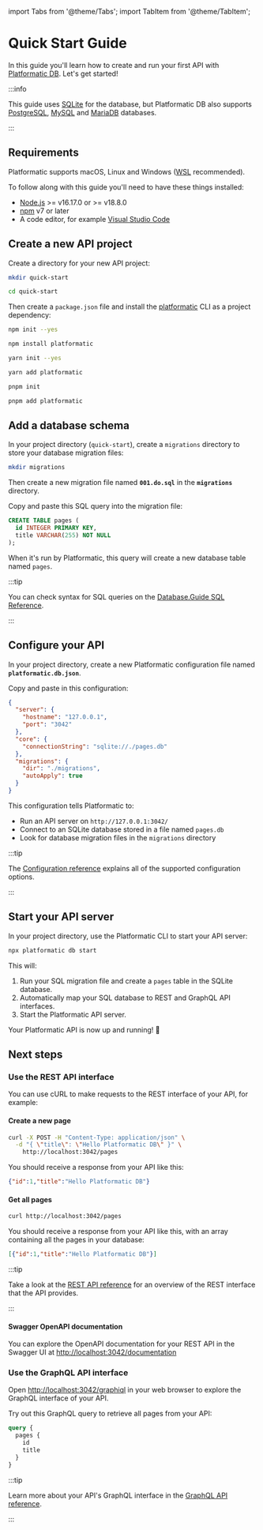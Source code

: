 import Tabs from '@theme/Tabs';
import TabItem from '@theme/TabItem';

# Quick Start Guide

In this guide you'll learn how to create and run your first API with
[Platformatic DB](/docs/reference/db/introduction.md). Let's get started!

:::info

This guide uses [SQLite](https://www.sqlite.org/) for the database, but
Platformatic DB also supports [PostgreSQL](https://www.postgresql.org/),
[MySQL](https://www.mysql.com/) and [MariaDB](https://mariadb.org/) databases.

:::

## Requirements

Platformatic supports macOS, Linux and Windows ([WSL](https://docs.microsoft.com/windows/wsl/) recommended).

To follow along with this guide you'll need to have these things installed:

- [Node.js](https://nodejs.org/) >= v16.17.0 or >= v18.8.0
- [npm](https://docs.npmjs.com/cli/) v7 or later
- A code editor, for example [Visual Studio Code](https://code.visualstudio.com/)

## Create a new API project

Create a directory for your new API project:

```bash
mkdir quick-start

cd quick-start
```

Then create a `package.json` file and install the [platformatic](https://www.npmjs.com/package/platformatic)
CLI as a project dependency:

<Tabs groupId="package-manager">
<TabItem value="npm" label="npm">

```bash
npm init --yes

npm install platformatic
```

</TabItem>
<TabItem value="yarn" label="Yarn">

```bash
yarn init --yes

yarn add platformatic
```

</TabItem>
<TabItem value="pnpm" label="pnpm">

```bash
pnpm init

pnpm add platformatic
```

</TabItem>
</Tabs>


## Add a database schema

In your project directory (`quick-start`), create a `migrations` directory to
store your database migration files:

```bash
mkdir migrations
```

Then create a new migration file named **`001.do.sql`** in the **`migrations`**
directory.

Copy and paste this SQL query into the migration file:

```sql title="migrations/001.do.sql"
CREATE TABLE pages (
  id INTEGER PRIMARY KEY,
  title VARCHAR(255) NOT NULL
);
```

When it's run by Platformatic, this query will create a new database table
named `pages`.

:::tip

You can check syntax for SQL queries on the [Database.Guide SQL Reference](https://database.guide/sql-reference-for-beginners/).

:::

## Configure your API

In your project directory, create a new Platformatic configuration file named
**`platformatic.db.json`**.

Copy and paste in this configuration:

```json title="platformatic.db.json"
{
  "server": {
    "hostname": "127.0.0.1",
    "port": "3042"
  },
  "core": {
    "connectionString": "sqlite://./pages.db"
  },
  "migrations": {
    "dir": "./migrations",
    "autoApply": true
  }
}
```

This configuration tells Platformatic to:

- Run an API server on `http://127.0.0.1:3042/`
- Connect to an SQLite database stored in a file named `pages.db`
- Look for database migration files in the `migrations` directory

:::tip

The [Configuration reference](/docs/reference/db/configuration.md) explains all of the
supported configuration options.

:::

## Start your API server

In your project directory, use the Platformatic CLI to start your API server:

```bash
npx platformatic db start
```

This will:

1. Run your SQL migration file and create a `pages` table in the SQLite database.
1. Automatically map your SQL database to REST and GraphQL API interfaces.
1. Start the Platformatic API server.

Your Platformatic API is now up and running! 🌟

## Next steps

### Use the REST API interface

You can use cURL to make requests to the REST interface of your API, for example:

#### Create a new page

```bash
curl -X POST -H "Content-Type: application/json" \
  -d "{ \"title\": \"Hello Platformatic DB\" }" \
	http://localhost:3042/pages
```

You should receive a response from your API like this:

```json
{"id":1,"title":"Hello Platformatic DB"}
```

#### Get all pages

```bash
curl http://localhost:3042/pages
```

You should receive a response from your API like this, with an array
containing all the pages in your database:

```json
[{"id":1,"title":"Hello Platformatic DB"}]
```

:::tip

Take a look at the [REST API reference](/docs/reference/sql-openapi/introduction.md) for an
overview of the REST interface that the API provides.

:::

#### Swagger OpenAPI documentation

You can explore the OpenAPI documentation for your REST API in the Swagger UI at
[http://localhost:3042/documentation](http://localhost:3042/documentation)

### Use the GraphQL API interface

Open [http://localhost:3042/graphiql](http://localhost:3042/graphiql) in your
web browser to explore the GraphQL interface of your API.

Try out this GraphQL query to retrieve all pages from your API:

```graphql
query {
  pages {
    id
    title
  }
}
```

:::tip

Learn more about your API's GraphQL interface in the
[GraphQL API reference](/docs/reference/sql-graphql/introduction.md).

:::
